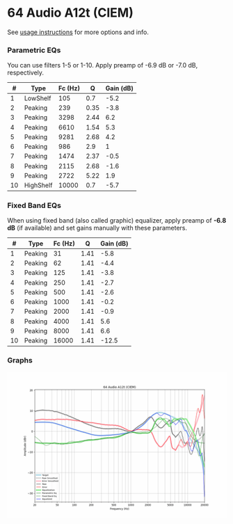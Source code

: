 # 64 Audio A12t (CIEM)
See [usage instructions](https://github.com/jaakkopasanen/AutoEq#usage) for more options and info.

### Parametric EQs
You can use filters 1-5 or 1-10. Apply preamp of -6.9 dB or -7.0 dB, respectively.

|   # | Type      |   Fc (Hz) |    Q |   Gain (dB) |
|-----|-----------|-----------|------|-------------|
|   1 | LowShelf  |       105 | 0.7  |        -5.2 |
|   2 | Peaking   |       239 | 0.35 |        -3.8 |
|   3 | Peaking   |      3298 | 2.44 |         6.2 |
|   4 | Peaking   |      6610 | 1.54 |         5.3 |
|   5 | Peaking   |      9281 | 2.68 |         4.2 |
|   6 | Peaking   |       986 | 2.9  |         1   |
|   7 | Peaking   |      1474 | 2.37 |        -0.5 |
|   8 | Peaking   |      2115 | 2.68 |        -1.6 |
|   9 | Peaking   |      2722 | 5.22 |         1.9 |
|  10 | HighShelf |     10000 | 0.7  |        -5.7 |

### Fixed Band EQs
When using fixed band (also called graphic) equalizer, apply preamp of **-6.8 dB** (if available) and set gains manually with these parameters.

|   # | Type    |   Fc (Hz) |    Q |   Gain (dB) |
|-----|---------|-----------|------|-------------|
|   1 | Peaking |        31 | 1.41 |        -5.8 |
|   2 | Peaking |        62 | 1.41 |        -4.4 |
|   3 | Peaking |       125 | 1.41 |        -3.8 |
|   4 | Peaking |       250 | 1.41 |        -2.7 |
|   5 | Peaking |       500 | 1.41 |        -2.6 |
|   6 | Peaking |      1000 | 1.41 |        -0.2 |
|   7 | Peaking |      2000 | 1.41 |        -0.9 |
|   8 | Peaking |      4000 | 1.41 |         5.6 |
|   9 | Peaking |      8000 | 1.41 |         6.6 |
|  10 | Peaking |     16000 | 1.41 |       -12.5 |

### Graphs
![](./64%20Audio%20A12t%20(CIEM).png)
